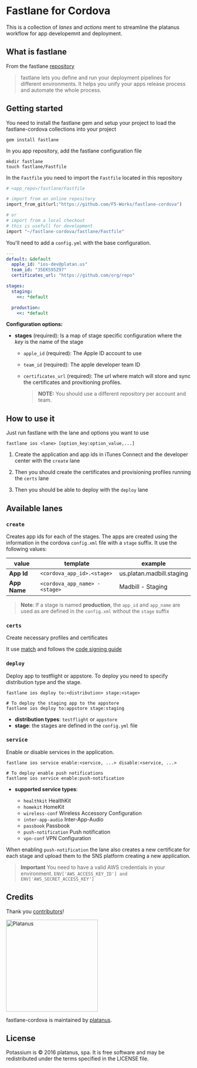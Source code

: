 # Fastlane for Cordova

This is a collection of *lanes* and *actions* ment to streamline the
platanus workflow for app developemnt and deployment.

## What is fastlane

From the fastlane [repository][fastlane-repo]

> fastlane lets you define and run your deployment pipelines for different
> environments. It helps you unify your apps release process and automate the
> whole process.

## Getting started

You need to install the fastlane gem and setup your project to load the
fastlane-cordova collections into your project

    gem install fastlane

In you app repository, add the fastlane configuration file

    mkdir fastlane
    touch fastlane/Fastfile

In the `Fastfile` you need to import the `Fastfile` located in this repository

```ruby
# <app_repo>/fastlane/Fastfile

# import from an online repository
import_from_git(url:"https://github.com/F5-Works/fastlane-cordova")

# or
# import from a local checkout
# this is usefull for development
import "~/fastlane-cordova/fastlane/Fastfile"
```

You'll need to add a `config.yml` with the base configuration.

```yaml
---
default: &default
  apple_id: "ios-dev@platan.us"
  team_id: "35EKS95Z97"
  certificates_url: "https://github.com/org/repo"

stages:
  staging:
    <<: *default

  production:
    <<: *default
```

**Configuration options:**

- **stages** (required):
Is a map of stage specific configuration where the *key*
is the name of the stage

  - `apple_id` (required): The Apple ID account to use

  - `team_id` (required): The apple developer team ID

  - `certificates_url` (required):
      The url where match will store and sync the certificates and
      provitioning profiles.
      > **NOTE:** You should use a different repository per account and team.

## How to use it

Just run fastlane with the lane and options you want to use

    fastlane ios <lane> [option_key:option_value,...]

1. Create the application and app ids in iTunes Connect and the developer
center with the `create` lane

1. Then you should create the certificates and provisioning profiles running
the `certs` lane

1. Then you should be able to deploy with the `deploy` lane

## Available lanes

### `create`

Creates app ids for each of the stages. The apps are created using the
information in the cordova `config.xml` file with a `stage` suffix.
It use the following values:

| value        | template                       | example                   |
| ------------ | ------------------------------ | ------------------------- |
| **App Id**   | `<cordova_app_id>.<stage>`     | us.platan.madbill.staging |
| **App Name** | `<cordova_app_name> - <stage>` | Madbill - Staging         |

> **Note**: If a stage is named **production**, the `app_id` and `app_name` are
> used as are defined in the `config.xml` without the `stage` suffix

### `certs`

Create necessary profiles and certificates

It use [match][fastlane-match] and follows the
[code signing guide][codesigning-guide]

### `deploy`

Deploy app to testflight or appstore. To deploy you need to specify
distribution type and the stage.

```shell
fastlane ios deploy to:<distribution> stage:<stage>

# To deploy the staging app to the appstore
fastlane ios deploy to:appstore stage:staging
```

- **distribution types**: `testflight` or `appstore`
- **stage**: the stages are defined in the `config.yml` file

### `service`

Enable or disable services in the application.

```shell
fastlane ios service enable:<service, ...> disable:<service, ...>

# To deploy enable push notifications
fastlane ios service enable:push-notification
```

- **supported service types**:

  - `healthkit` HealthKit
  - `homekit` HomeKit
  - `wireless-conf` Wireless Accessory Configuration
  - `inter-app-audio` Inter-App-Audio
  - `passbook` Passbook
  - `push-notification` Push notification
  - `vpn-conf` VPN Configuration

When enabling `push-notification` the lane also creates a new certificate for
each stage and upload them to the SNS platform creating a new application.

> **Important** You need to have a valid AWS credentials in your
> environment. `ENV['AWS_ACCESS_KEY_ID'] and ENV['AWS_SECRET_ACCESS_KEY']`

## Credits

Thank you [contributors](https://github.com/platanus/fastlane-cordova/graphs/contributors)!

<img src="http://platan.us/gravatar_with_text.png" alt="Platanus" width="250"/>

fastlane-cordova is maintained by [platanus](http://platan.us).

## License

Potassium is © 2016 platanus, spa. It is free software and may be redistributed
under the terms specified in the LICENSE file.

[fastlane-repo]: https://github.com/fastlane/fastlane
[fastlane-match]: https://github.com/fastlane/match
[codesigning-guide]: https://codesigning.guide
